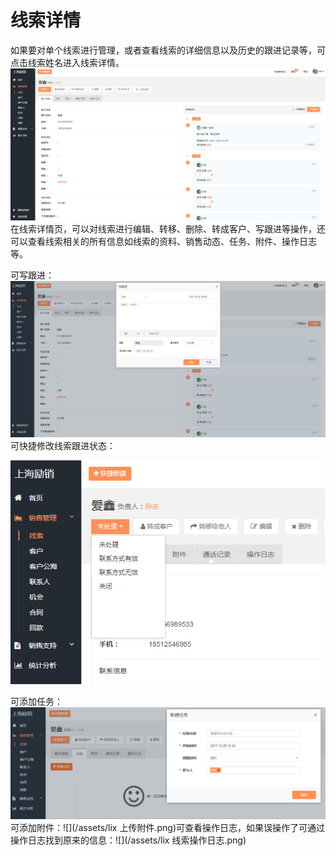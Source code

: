 # 线索详情

如果要对单个线索进行管理，或者查看线索的详细信息以及历史的跟进记录等，可点击线索姓名进入线索详情。![](/assets/励销线索详情.png)在线索详情页，可以对线索进行编辑、转移、删除、转成客户、写跟进等操作，还可以查看线索相关的所有信息如线索的资料、销售动态、任务、附件、操作日志等。

可写跟进：![](/assets/lix写跟进.png)可快捷修改线索跟进状态：

![](/assets/lix跟进状态.png)

可添加任务：![](/assets/lix添加任务.png)可添加附件：![](/assets/lix 上传附件.png)可查看操作日志，如果误操作了可通过操作日志找到原来的信息：![](/assets/lix 线索操作日志.png)

